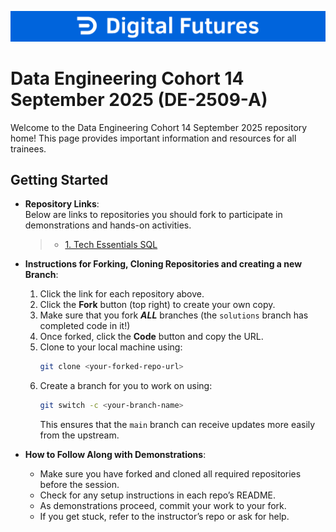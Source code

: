 ![Digital Futures](https://github.com/digital-futures-academy/DataScienceMasterResources/blob/main/Resources/datascience-notebook-header.png?raw=true)

# Data Engineering Cohort 14 September 2025 (DE-2509-A)

Welcome to the Data Engineering Cohort 14 September 2025 repository home! This page provides important information and resources for all trainees.

## Getting Started

- **Repository Links**:  
  Below are links to repositories you should fork to participate in demonstrations and hands-on activities.  

  > - [1. Tech Essentials SQL](https://github.com/de-2509-a/tech-essentials-sql)
<!--  
  > - [2. Git Basics](https://github.com/de-2509-a/git-basics)
  > - [3. Python Basics](https://github.com/de-2509-a/python-basics)
  > - [4. Web Scraping](https://github.com/de-2509-a/web-scraping)
  > - [5. Extracting with Pandas](https://github.com/de-2509-a/extracting-wth-pandas)
  > - [6. Transforming using Pandas](https://github.com/de-2509-a/transforming-using-pandas)
  > - [7. Advanced SQL](https://github.com/de-2509-a/advanced-sql)
  > - [8. Streamlit Workshop](https://github.com/de-2509-a/streamlit-workshop)
  > - [9. PySpark Workshop](https://github.com/de-2509-a/pyspark-workshop)
  > - [10. ETL Project Walkthrough](https://github.com/de-2509-a/new-etl-project-walkthrough)
-->

- **Instructions for Forking, Cloning Repositories and creating a new Branch**:  
  1. Click the link for each repository above.
  2. Click the **Fork** button (top right) to create your own copy.
  3. Make sure that you fork ***ALL*** branches (the `solutions` branch has completed code in it!)
  4. Once forked, click the **Code** button and copy the URL.
  5. Clone to your local machine using:  
     ```bash
     git clone <your-forked-repo-url>
     ```
  6. Create a branch for you to work on using:
     ```bash
     git switch -c <your-branch-name>
     ```
     This ensures that the `main` branch can receive updates more easily from the upstream.

- **How to Follow Along with Demonstrations**:  
  - Make sure you have forked and cloned all required repositories before the session.
  - Check for any setup instructions in each repo’s README.
  - As demonstrations proceed, commit your work to your fork.
  - If you get stuck, refer to the instructor’s repo or ask for help.

